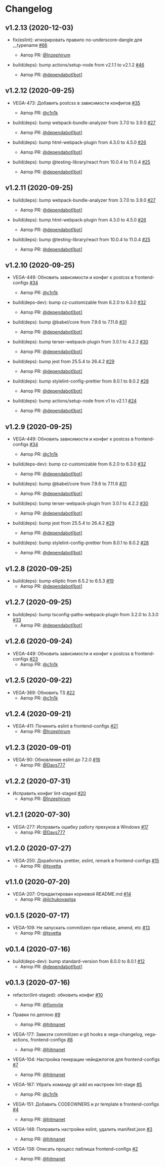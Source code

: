 # Changelog

<!-- insert-new-changelog-here -->
## v1.2.13 (2020-12-03)

* fix(eslint): игнорировать правило no-underscore-dangle для __typename [#66](https://github.com/gpn-prototypes/frontend-configs/pull/66)
   * Автор PR: [@Inzephirum](https://github.com/Inzephirum)

* build(deps): bump actions/setup-node from v2.1.1 to v2.1.2 [#46](https://github.com/gpn-prototypes/frontend-configs/pull/46)
   * Автор PR: [@dependabot[bot]](https://github.com/dependabot[bot])

## v1.2.12 (2020-09-25)

* VEGA-473: Добавить postcss в зависимости конфигов [#35](https://github.com/gpn-prototypes/frontend-configs/pull/35)
   * Автор PR: [@c1n1k](https://github.com/c1n1k)

* build(deps): bump webpack-bundle-analyzer from 3.7.0 to 3.9.0 [#27](https://github.com/gpn-prototypes/frontend-configs/pull/27)
   * Автор PR: [@dependabot[bot]](https://github.com/dependabot[bot])

* build(deps): bump html-webpack-plugin from 4.3.0 to 4.5.0 [#26](https://github.com/gpn-prototypes/frontend-configs/pull/26)
   * Автор PR: [@dependabot[bot]](https://github.com/dependabot[bot])

* build(deps): bump @testing-library/react from 10.0.4 to 11.0.4 [#25](https://github.com/gpn-prototypes/frontend-configs/pull/25)
   * Автор PR: [@dependabot[bot]](https://github.com/dependabot[bot])

## v1.2.11 (2020-09-25)

* build(deps): bump webpack-bundle-analyzer from 3.7.0 to 3.9.0 [#27](https://github.com/gpn-prototypes/frontend-configs/pull/27)
   * Автор PR: [@dependabot[bot]](https://github.com/dependabot[bot])

* build(deps): bump html-webpack-plugin from 4.3.0 to 4.5.0 [#26](https://github.com/gpn-prototypes/frontend-configs/pull/26)
   * Автор PR: [@dependabot[bot]](https://github.com/dependabot[bot])

* build(deps): bump @testing-library/react from 10.0.4 to 11.0.4 [#25](https://github.com/gpn-prototypes/frontend-configs/pull/25)
   * Автор PR: [@dependabot[bot]](https://github.com/dependabot[bot])

## v1.2.10 (2020-09-25)

* VEGA-449: Обновить зависимости и конфиг к postcss в frontend-configs [#34](https://github.com/gpn-prototypes/frontend-configs/pull/34)
   * Автор PR: [@c1n1k](https://github.com/c1n1k)

* build(deps-dev): bump cz-customizable from 6.2.0 to 6.3.0 [#32](https://github.com/gpn-prototypes/frontend-configs/pull/32)
   * Автор PR: [@dependabot[bot]](https://github.com/dependabot[bot])

* build(deps): bump @babel/core from 7.9.6 to 7.11.6 [#31](https://github.com/gpn-prototypes/frontend-configs/pull/31)
   * Автор PR: [@dependabot[bot]](https://github.com/dependabot[bot])

* build(deps): bump terser-webpack-plugin from 3.0.1 to 4.2.2 [#30](https://github.com/gpn-prototypes/frontend-configs/pull/30)
   * Автор PR: [@dependabot[bot]](https://github.com/dependabot[bot])

* build(deps): bump jest from 25.5.4 to 26.4.2 [#29](https://github.com/gpn-prototypes/frontend-configs/pull/29)
   * Автор PR: [@dependabot[bot]](https://github.com/dependabot[bot])

* build(deps): bump stylelint-config-prettier from 8.0.1 to 8.0.2 [#28](https://github.com/gpn-prototypes/frontend-configs/pull/28)
   * Автор PR: [@dependabot[bot]](https://github.com/dependabot[bot])

* build(deps): bump actions/setup-node from v1 to v2.1.1 [#24](https://github.com/gpn-prototypes/frontend-configs/pull/24)
   * Автор PR: [@dependabot[bot]](https://github.com/dependabot[bot])

## v1.2.9 (2020-09-25)

* VEGA-449: Обновить зависимости и конфиг к postcss в frontend-configs [#34](https://github.com/gpn-prototypes/frontend-configs/pull/34)
   * Автор PR: [@c1n1k](https://github.com/c1n1k)

* build(deps-dev): bump cz-customizable from 6.2.0 to 6.3.0 [#32](https://github.com/gpn-prototypes/frontend-configs/pull/32)
   * Автор PR: [@dependabot[bot]](https://github.com/dependabot[bot])

* build(deps): bump @babel/core from 7.9.6 to 7.11.6 [#31](https://github.com/gpn-prototypes/frontend-configs/pull/31)
   * Автор PR: [@dependabot[bot]](https://github.com/dependabot[bot])

* build(deps): bump terser-webpack-plugin from 3.0.1 to 4.2.2 [#30](https://github.com/gpn-prototypes/frontend-configs/pull/30)
   * Автор PR: [@dependabot[bot]](https://github.com/dependabot[bot])

* build(deps): bump jest from 25.5.4 to 26.4.2 [#29](https://github.com/gpn-prototypes/frontend-configs/pull/29)
   * Автор PR: [@dependabot[bot]](https://github.com/dependabot[bot])

* build(deps): bump stylelint-config-prettier from 8.0.1 to 8.0.2 [#28](https://github.com/gpn-prototypes/frontend-configs/pull/28)
   * Автор PR: [@dependabot[bot]](https://github.com/dependabot[bot])

## v1.2.8 (2020-09-25)

* build(deps): bump elliptic from 6.5.2 to 6.5.3 [#19](https://github.com/gpn-prototypes/frontend-configs/pull/19)
   * Автор PR: [@dependabot[bot]](https://github.com/dependabot[bot])

## v1.2.7 (2020-09-25)

* build(deps): bump tsconfig-paths-webpack-plugin from 3.2.0 to 3.3.0 [#33](https://github.com/gpn-prototypes/frontend-configs/pull/33)
   * Автор PR: [@dependabot[bot]](https://github.com/dependabot[bot])

## v1.2.6 (2020-09-24)

* VEGA-449: Обновить зависимости и конфиг к postcss в frontend-configs [#23](https://github.com/gpn-prototypes/frontend-configs/pull/23)
   * Автор PR: [@c1n1k](https://github.com/c1n1k)

## v1.2.5 (2020-09-22)

* VEGA-369: Обновить TS [#22](https://github.com/gpn-prototypes/frontend-configs/pull/22)
   * Автор PR: [@c1n1k](https://github.com/c1n1k)

## v1.2.4 (2020-09-21)

* VEGA-411: Починить eslint в frontend-configs [#21](https://github.com/gpn-prototypes/frontend-configs/pull/21)
   * Автор PR: [@Inzephirum](https://github.com/Inzephirum)

## v1.2.3 (2020-09-01)

* VEGA-90: Обновление eslint до 7.2.0 [#16](https://github.com/gpn-prototypes/frontend-configs/pull/16)
   * Автор PR: [@Davs777](https://github.com/Davs777)

## v1.2.2 (2020-07-31)

* Исправить конфиг lint-staged [#20](https://github.com/gpn-prototypes/frontend-configs/pull/20)
   * Автор PR: [@Inzephirum](https://github.com/Inzephirum)

## v1.2.1 (2020-07-30)

* VEGA-277: Исправить ошибку работу прехуков в Windows [#17](https://github.com/gpn-prototypes/frontend-configs/pull/17)
   * Автор PR: [@Davs777](https://github.com/Davs777)

## v1.2.0 (2020-07-27)

* VEGA-250: Доработать prettier, eslint, remark в frontend-configs [#15](https://github.com/gpn-prototypes/frontend-configs/pull/15)
   * Автор PR: [@tsvetta](https://github.com/tsvetta)

## v1.1.0 (2020-07-20)

* VEGA-207: Отредактирован корневой README.md [#14](https://github.com/gpn-prototypes/frontend-configs/pull/14)
   * Автор PR: [@ilchukovaolga](https://github.com/ilchukovaolga)

## v0.1.5 (2020-07-17)

* VEGA-109: Не запускать commitizen при rebase, amend, etc [#13](https://github.com/gpn-prototypes/frontend-configs/pull/13)
   * Автор PR: [@tsvetta](https://github.com/tsvetta)

## v0.1.4 (2020-07-16)

* build(deps-dev): bump standard-version from 8.0.0 to 8.0.1 [#12](https://github.com/gpn-prototypes/frontend-configs/pull/12)
   * Автор PR: [@dependabot[bot]](https://github.com/dependabot[bot])

## v0.1.3 (2020-07-16)

* refactor(lint-staged): обновить конфиг [#10](https://github.com/gpn-prototypes/frontend-configs/pull/10)
   * Автор PR: [@fixmylie](https://github.com/fixmylie)

* Правки по деплою [#9](https://github.com/gpn-prototypes/frontend-configs/pull/9)
   * Автор PR: [@hitmanet](https://github.com/hitmanet)

* VEGA-177: Завезти commitizen и git hooks в vega-changelog, vega-actions, frontend-configs [#8](https://github.com/gpn-prototypes/frontend-configs/pull/8)
   * Автор PR: [@hitmanet](https://github.com/hitmanet)

* VEGA-104: Настройка генерации чейнджлогов для frontend-configs [#7](https://github.com/gpn-prototypes/frontend-configs/pull/7)
   * Автор PR: [@hitmanet](https://github.com/hitmanet)

* VEGA-167: Убрать команду git add из настроек lint-stage [#5](https://github.com/gpn-prototypes/frontend-configs/pull/5)
   * Автор PR: [@c1n1k](https://github.com/c1n1k)

* VEGA-151: Добавить CODEOWNERS и pr template в frontend-configs [#4](https://github.com/gpn-prototypes/frontend-configs/pull/4)
   * Автор PR: [@hitmanet](https://github.com/hitmanet)

* VEGA-148: Поправить настройки eslint, удалить manifest.json [#3](https://github.com/gpn-prototypes/frontend-configs/pull/3)
   * Автор PR: [@hitmanet](https://github.com/hitmanet)

* VEGA-138: Описать процесс паблиша frontend-configs [#2](https://github.com/gpn-prototypes/frontend-configs/pull/2)
   * Автор PR: [@hitmanet](https://github.com/hitmanet)

